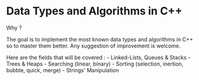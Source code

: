 # Data Types and Algorithms in C++

Why ?

The goal is to implement the most known data types and algorithms in C++ so to master them better. Any suggestion of improvement is welcome.

Here are the fields that will be covered :
    - Linked-Lists, Queues & Stacks
    - Trees & Heaps
    - Searching (linear, binary)
    - Sorting (selection, inertion, bubble, quick, merge)
    - Strings' Manipulation
